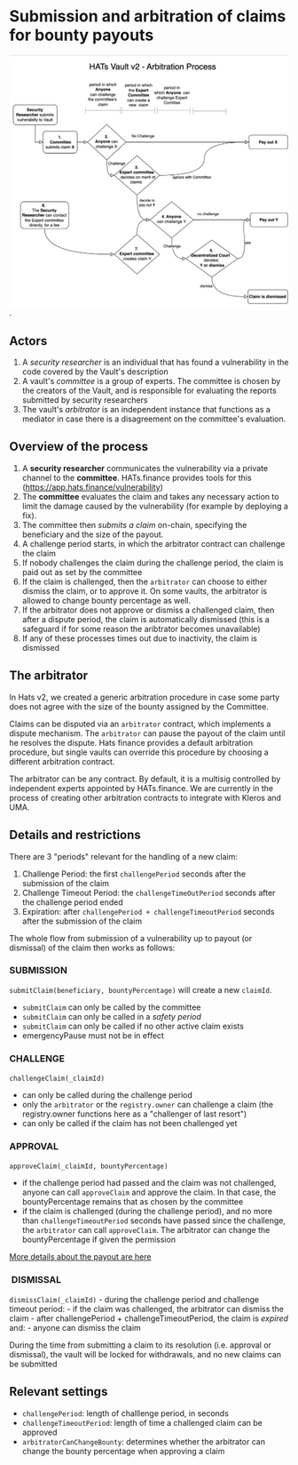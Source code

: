 # Submission and arbitration of claims for bounty payouts


![HATs v2.0 - payout flow](./img/hatsv2.0-payout-flow.png).


## Actors

1. A *security researcher* is an individual that has found a vulnerability in the code covered by the Vault's description
1. A vault's *committee* is a group of experts. The committee is chosen by the creators of the Vault, and is responsible for evaluating the reports submitted by security researchers
1. The vault's *arbitrator* is an independent instance that functions as a mediator in case there is a disagreement on the committee's evaluation. 

## Overview of the process

1. A **security researcher** communicates the vulnerability via a private channel to the **committee**. HATs.finance provides tools for this (https://app.hats.finance/vulnerability)
1. The **committee** evaluates the claim and takes any necessary action to limit the damage caused by the vulnerability (for example by deploying a fix). 
1. The committee then *submits a claim* on-chain, specifying the beneficiary and the size of the payout. 
1. A challenge period starts, in which the arbitrator contract can challenge the claim
3. If nobody challenges the claim during the challenge period, the claim is paid out as set by the committee
4. If the claim is challenged, then the `arbitrator` can choose to either dismiss the claim, or to approve it. On some vaults, the arbitrator is allowed to change bounty percentage as well.
5. If the arbitrator does not approve or dismiss a challenged claim, then after a dispute period, the claim is automatically dismissed (this is a safeguard if for some reason the aribtrator becomes unavailable)
6. If any of these processes times out due to inactivity, the claim is dismissed




## The arbitrator

In Hats v2, we created a generic arbitration procedure in case some party does not agree with the size of the bounty assigned by the Committee.

Claims can be disputed via an `arbitrator` contract, which implements a dispute mechanism.  The `arbitrator` can pause the payout of the claim until he resolves the dispute. Hats finance provides a default arbitration procedure, but single vaults can override this procedure by choosing a different arbitration contract.

The arbitrator can be any contract. By default, it is a multisig controlled by independent experts appointed by HATs.finance. We are currently in the process of creating other arbitration contracts to integrate with Kleros and UMA.

## Details and restrictions

There are 3 "periods" relevant for the handling of a new claim:
1. Challenge Period: the first `challengePeriod` seconds after the submission of the claim 
1. Challenge Timeout Period: the `challengeTimeOutPeriod` seconds after the challenge period ended
1. Expiration: after `challengePeriod + challengeTimeoutPeriod` seconds after the submission of the claim

The whole flow from submission of a vulnerability up to payout (or dismissal) of the claim then works as follows:

### SUBMISSION

  `submitClaim(beneficiary, bountyPercentage)` will create a new `claimId`.
   - `submitClaim` can only be called by the committee
   - `submitClaim` can only be called in a *safety period*
   - `submitClaim` can only be called if no other active claim exists
   - emergencyPause must not be in effect

### CHALLENGE 
 
 `challengeClaim(_claimId)` 
   - can only be called during the challenge period
   - only the `arbitrator` or the `registry.owner` can challenge a claim (the registry.owner functions here as a "challenger of last resort")
   - can only be called if the claim has not been challenged yet

### APPROVAL

`approveClaim(_claimId, bountyPercentage)`
  - if the challenge period had passed and the claim was not challenged, anyone can call `approveClaim` and approve the claim. In that case, the bountyPercentage remains that as chosen by the committee
  - if the claim is challenged (during the challenge period), and no more than `challengeTimeoutPeriod` seconds have passed since the challenge, the `arbitrator` can call `approveClaim`. The arbitrator can change the bountyPercentage if given the permission

[More details about the payout are here](./payout.md)

###  DISMISSAL

`dismissClaim(_claimId)`
    - during the challenge period and challenge timeout period:
      - if the claim was challenged, the arbitrator can dismiss the claim
    - after challengePeriod + challengeTimeoutPeriod, the claim is _expired_  and:
      - anyone can dismiss the claim

During the time from submitting a claim to its resolution (i.e. approval or dismissal), the vault will be locked for withdrawals, and no new claims can be submitted

## Relevant settings

- `challengePeriod`: length of challlenge period, in seconds
- `challengeTimeoutPeriod`: length of time a challenged claim can be approved
- `arbitratorCanChangeBounty`: determines whether the arbitrator can change the bounty percentage when approving a claim